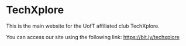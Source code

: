 # TechXplore
This is the main website for the UofT affiliated club TechXplore.

You can access our site using the following link: https://bit.ly/techxplore

